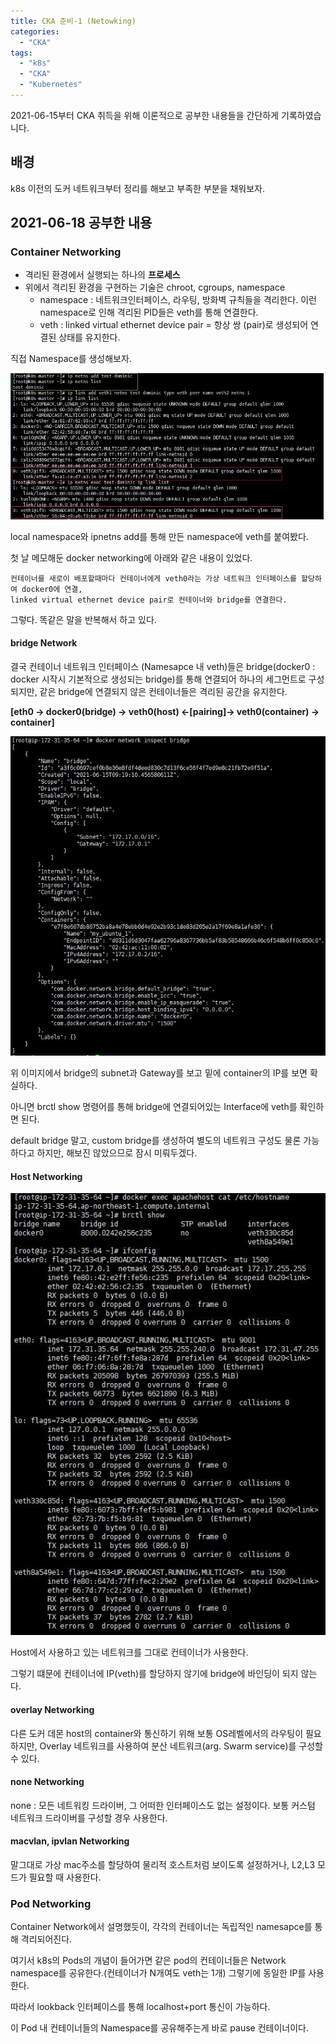 ```yaml
---
title: CKA 준비-1 (Netowking)
categories:
  - "CKA"
tags:
  - "k8s"
  - "CKA"
  - "Kubernetes"
---
```

2021-06-15부터 CKA 취득을 위해 이론적으로 공부한 내용들을 간단하게 기록하였습니다.
<!--more-->

## 배경
k8s 이전의 도커 네트워크부터 정리를 해보고 부족한 부분을 채워보자.

## 2021-06-18 공부한 내용
### Container Networking
- 격리된 환경에서 실행되는 하나의 **프로세스**
- 위에서 격리된 환경을 구현하는 기술은 chroot, cgroups, namespace
  - namespace : 네트워크인터페이스, 라우팅, 방화벽 규칙들을 격리한다. 이런 namespace로 인해 격리된 PID들은 veth를 통해 연결한다.
  - veth : linked virtual ethernet device pair = 항상 쌍 (pair)로 생성되어 연결된 상태를 유지한다.


직접 Namespace를 생성해보자.

![This is an image](/img/k8s/ns_1.jpg)

local namespace와 ipnetns add를 통해 만든 namespace에 veth를 붙여봤다.

첫 날 메모해둔 docker networking에 아래와 같은 내용이 있었다.

```
컨테이너를 새로이 배포할때마다 컨테이너에게 veth0라는 가상 네트워크 인터페이스를 할당하여 docker0에 연결,
linked virtual ethernet device pair로 컨테이너와 bridge를 연결한다.
```

그렇다. 똑같은 말을 반복해서 하고 있다.

#### bridge Network

결국 컨테이너 네트워크 인터페이스 (Namesapce 내 veth)들은 bridge(docker0 : docker 시작시 기본적으로 생성되는 bridge)를 통해 연결되어 하나의 세그먼트로 구성되지만, 같은 bridge에 연결되지 않은 컨테이너들은 격리된 공간을 유지한다.

**[eth0 -> docker0(bridge) -> veth0(host) <-[pairing]-> veth0(container) -> container]**

![This is an image](/img/docker_brg.jpg)

위 이미지에서 bridge의 subnet과 Gateway를 보고 밑에 container의 IP를 보면 확실하다.

아니면 brctl show 명령어를 통해 bridge에 연결되어있는 Interface에 veth를 확인하면 된다.

default bridge 말고, custom bridge를 생성하여 별도의 네트워크 구성도 물론 가능하다고 하지만, 해보진 않았으므로 잠시 미뤄두겠다.

#### Host Networking

![This is an image](/img/docker_hst.jpg)

Host에서 사용하고 있는 네트워크를 그대로 컨테이너가 사용한다. 

그렇기 떄문에 컨테이너에 IP(veth)를 할당하지 않기에 bridge에 바인딩이 되지 않는다.

#### overlay Networking

다른 도커 데몬 host의 container와 통신하기 위해 보통 OS레벨에서의 라우팅이 필요하지만, Overlay 네트워크를 사용하여 분산 네트워크(arg. Swarm service)를 구성할 수 있다.

#### none Networking
none : 모든 네트워킹 드라이버, 그 어떠한 인터페이스도 없는 설정이다. 보통 커스텀 네트워크 드라이버를 구성할 경우 사용한다.

#### macvlan, ipvlan Networking
말그대로 가상 mac주소를 할당하여 물리적 호스트처럼 보이도록 설정하거나, L2,L3 모드가 필요할 때 사용한다.

### Pod Networking 
Container Network에서 설명했듯이, 각각의 컨테이너는 독립적인 namesapce를 통해 격리되어진다.

여기서 k8s의 Pods의 개념이 들어가면 같은 pod의 컨테이너들은 Network namespace를 공유한다.(컨테이너가 N개여도 veth는 1개) 그렇기에 동일한 IP를 사용한다.

따라서 lookback 인터페이스를 통해 localhost+port 통신이 가능하다.

이 Pod 내 컨테이너들의 Namespace를 공유해주는게 바로 pause 컨테이너이다.
 